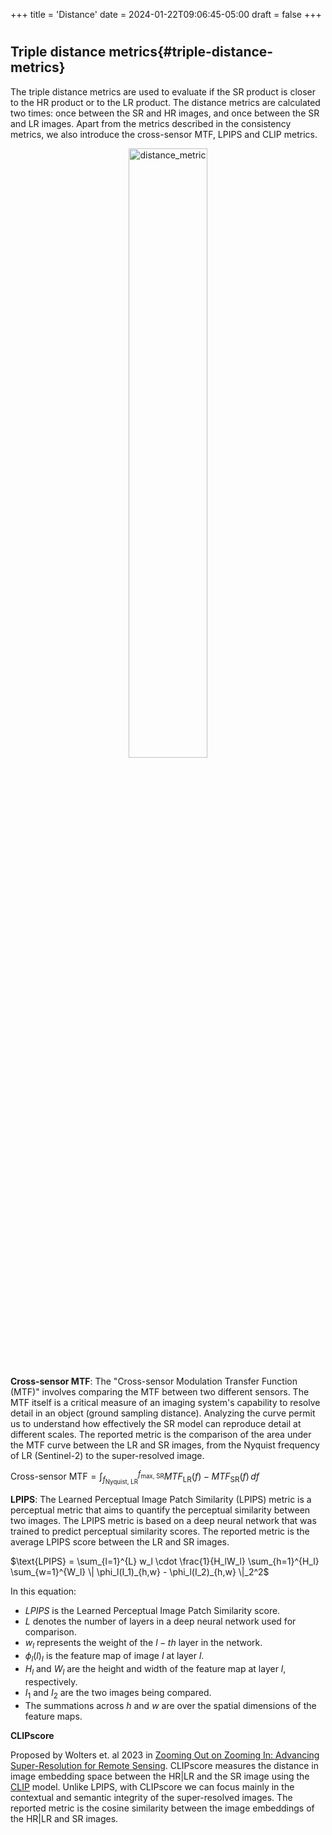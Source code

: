 +++
title = 'Distance'
date = 2024-01-22T09:06:45-05:00
draft = false
+++

# 

## Triple distance metrics{#triple-distance-metrics}

The triple distance metrics are used to evaluate if the SR product is closer
to the HR product or to the LR product. The distance metrics are calculated two times: once between the SR and HR images, and once between the SR and LR images. Apart from the metrics described in the consistency metrics, we also introduce the cross-sensor MTF, LPIPS and CLIP metrics.

<p align="center">
  <img src="/OpenSR-test/imgs/distance_metric.png" alt="distance_metric" width="50%">
</p>

**Cross-sensor MTF**: The "Cross-sensor Modulation Transfer Function (MTF)" involves comparing the MTF between two different sensors. The MTF itself is a critical measure of an imaging system's capability to resolve detail in an object (ground sampling distance). Analyzing the curve permit us to understand how effectively the SR model can reproduce detail at different scales. The reported metric is the comparison of the area under the MTF curve between the LR and SR images, from the Nyquist frequency of LR (Sentinel-2) to the super-resolved image.

$\text{Cross-sensor MTF} = \int_{f_{\text{Nyquist, LR}}}^{f_{\text{max, SR}}} MTF_{\text{LR}}(f) - MTF_{\text{SR}}(f) \, df$


**LPIPS**: The Learned Perceptual Image Patch Similarity (LPIPS) metric is a perceptual metric that aims to quantify the perceptual similarity between two images. The LPIPS metric is based on a deep neural network that was trained to predict perceptual similarity scores. The reported metric is the average LPIPS score between the LR and SR images.

$\text{LPIPS} = \sum_{l=1}^{L} w_l \cdot \frac{1}{H_lW_l} \sum_{h=1}^{H_l} \sum_{w=1}^{W_l} \| \phi_l(I_1)_{h,w} - \phi_l(I_2)_{h,w} \|_2^2$

In this equation:
    
- $LPIPS$ is the Learned Perceptual Image Patch Similarity score.
- $L$ denotes the number of layers in a deep neural network used for comparison.
- $w_l$ represents the weight of the $l-th$ layer in the network.
- $\phi_l(l)_{I}$ is the feature map of image $I$ at layer $l$.
- $H_l$ and $W_l$ are the height and width of the feature map at layer $l$, respectively.
- $I_1$ and $I_2$ are the two images being compared.
- The summations across $h$ and $w$ are over the spatial dimensions of the feature maps.

**CLIPscore**

Proposed by Wolters et. al 2023 in [Zooming Out on Zooming In: Advancing Super-Resolution for Remote Sensing](https://arxiv.org/abs/2311.18082). CLIPscore measures the distance in image embedding space between the HR|LR and the SR image using the [CLIP](https://github.com/openai/CLIP) model. Unlike LPIPS, with CLIPscore we can focus mainly in the contextual and semantic integrity of the super-resolved images. The reported metric is the cosine similarity between the image embeddings of the HR|LR and SR images.